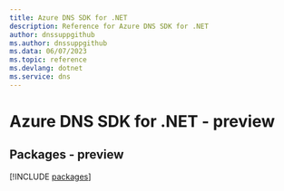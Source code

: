 ```yaml
---
title: Azure DNS SDK for .NET
description: Reference for Azure DNS SDK for .NET
author: dnssuppgithub
ms.author: dnssuppgithub
ms.data: 06/07/2023
ms.topic: reference
ms.devlang: dotnet
ms.service: dns
---
```

# Azure DNS SDK for .NET - preview
## Packages - preview
[!INCLUDE [packages](dns-index.md)]